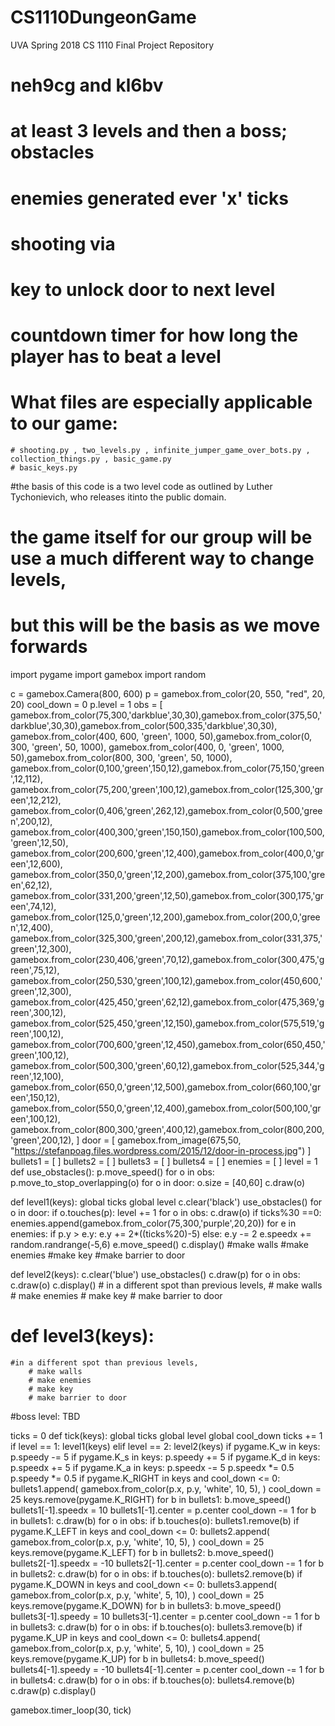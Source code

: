 # CS1110DungeonGame
UVA Spring 2018 CS 1110 Final Project Repository
# neh9cg and kl6bv

# at least 3 levels and then a boss; obstacles
# enemies generated ever 'x' ticks
# shooting via
# key to unlock door to next level
# countdown timer for how long the player has to beat a level
# What files are especially applicable to our game:
    # shooting.py , two_levels.py , infinite_jumper_game_over_bots.py , collection_things.py , basic_game.py
    # basic_keys.py

#the basis  of this code is a two level code as outlined by Luther Tychonievich, who releases itinto the public domain.
# the game itself for our group will be use a much different way to change levels,
# but this will be the basis as we move forwards

import pygame
import gamebox
import random

c = gamebox.Camera(800, 600)
p = gamebox.from_color(20, 550, "red", 20, 20)
cool_down = 0
p.level = 1
obs = [
    gamebox.from_color(75,300,'darkblue',30,30),gamebox.from_color(375,50,'darkblue',30,30),gamebox.from_color(500,335,'darkblue',30,30),
    gamebox.from_color(400, 600, 'green', 1000, 50),gamebox.from_color(0, 300, 'green', 50, 1000),
    gamebox.from_color(400, 0, 'green', 1000, 50),gamebox.from_color(800, 300, 'green', 50, 1000),
    gamebox.from_color(0,100,'green',150,12),gamebox.from_color(75,150,'green',12,112),
    gamebox.from_color(75,200,'green',100,12),gamebox.from_color(125,300,'green',12,212),
    gamebox.from_color(0,406,'green',262,12),gamebox.from_color(0,500,'green',200,12),
    gamebox.from_color(400,300,'green',150,150),gamebox.from_color(100,500,'green',12,50),
    gamebox.from_color(200,600,'green',12,400),gamebox.from_color(400,0,'green',12,600),
    gamebox.from_color(350,0,'green',12,200),gamebox.from_color(375,100,'green',62,12),
    gamebox.from_color(331,200,'green',12,50),gamebox.from_color(300,175,'green',74,12),
    gamebox.from_color(125,0,'green',12,200),gamebox.from_color(200,0,'green',12,400),
    gamebox.from_color(325,300,'green',200,12),gamebox.from_color(331,375,'green',12,300),
    gamebox.from_color(230,406,'green',70,12),gamebox.from_color(300,475,'green',75,12),
    gamebox.from_color(250,530,'green',100,12),gamebox.from_color(450,600,'green',12,300),
    gamebox.from_color(425,450,'green',62,12),gamebox.from_color(475,369,'green',300,12),
    gamebox.from_color(525,450,'green',12,150),gamebox.from_color(575,519,'green',100,12),
    gamebox.from_color(700,600,'green',12,450),gamebox.from_color(650,450,'green',100,12),
    gamebox.from_color(500,300,'green',60,12),gamebox.from_color(525,344,'green',12,100),
    gamebox.from_color(650,0,'green',12,500),gamebox.from_color(660,100,'green',150,12),
    gamebox.from_color(550,0,'green',12,400),gamebox.from_color(500,100,'green',100,12),
    gamebox.from_color(800,300,'green',400,12),gamebox.from_color(800,200,'green',200,12),
]
door = [
    gamebox.from_image(675,50, "https://stefanpoag.files.wordpress.com/2015/12/door-in-process.jpg")
]
bullets1 = [
    ]
bullets2 = [
    ]
bullets3 = [
    ]
bullets4 = [
    ]
enemies = [
    ]
level = 1
def use_obstacles():
    p.move_speed()
    for o in obs:
        p.move_to_stop_overlapping(o)
    for o in door:
        o.size = [40,60]
        c.draw(o)

def level1(keys):
    global ticks
    global level
    c.clear('black')
    use_obstacles()
    for o in door:
        if o.touches(p):
            level += 1
    for o in obs:
        c.draw(o)
    if ticks%30 ==0:
        enemies.append(gamebox.from_color(75,300,'purple',20,20))
    for e in enemies:
        if p.y > e.y:
            e.y += 2*((ticks%20)-5)
        else:
            e.y -= 2
        e.speedx += random.randrange(-5,6)
        e.move_speed()
    c.display()
    #make walls
    #make enemies
    #make key
    #make barrier to door

def level2(keys):
    c.clear('blue')
    use_obstacles()
    c.draw(p)
    for o in obs:
        c.draw(o)
    c.display()
    # in a different spot than previous levels,
    # make walls
    # make enemies
    # make key
    # make barrier to door


# def level3(keys):
    #in a different spot than previous levels,
        # make walls
        # make enemies
        # make key
        # make barrier to door

#boss level: TBD

ticks = 0
def tick(keys):
    global ticks
    global level
    global cool_down
    ticks += 1
    if level == 1:
        level1(keys)
    elif level == 2:
        level2(keys)
    if pygame.K_w in keys:
        p.speedy -= 5
    if pygame.K_s in keys:
        p.speedy += 5
    if pygame.K_d in keys:
        p.speedx += 5
    if pygame.K_a in keys:
        p.speedx -= 5
    p.speedx *= 0.5
    p.speedy *= 0.5
    if pygame.K_RIGHT in keys and cool_down <= 0:
        bullets1.append(
            gamebox.from_color(p.x, p.y, 'white', 10, 5),
        )
        cool_down = 25
        keys.remove(pygame.K_RIGHT)
    for b in bullets1:
        b.move_speed()
        bullets1[-1].speedx = 10
        bullets1[-1].center = p.center
    cool_down -= 1
    for b in bullets1:
        c.draw(b)
        for o in obs:
            if b.touches(o):
                bullets1.remove(b)
    if pygame.K_LEFT in keys and cool_down <= 0:
        bullets2.append(
            gamebox.from_color(p.x, p.y, 'white', 10, 5),
        )
        cool_down = 25
        keys.remove(pygame.K_LEFT)
    for b in bullets2:
        b.move_speed()
        bullets2[-1].speedx = -10
        bullets2[-1].center = p.center
    cool_down -= 1
    for b in bullets2:
        c.draw(b)
        for o in obs:
            if b.touches(o):
                bullets2.remove(b)
    if pygame.K_DOWN in keys and cool_down <= 0:
        bullets3.append(
            gamebox.from_color(p.x, p.y, 'white', 5, 10),
        )
        cool_down = 25
        keys.remove(pygame.K_DOWN)
    for b in bullets3:
        b.move_speed()
        bullets3[-1].speedy = 10
        bullets3[-1].center = p.center
    cool_down -= 1
    for b in bullets3:
        c.draw(b)
        for o in obs:
            if b.touches(o):
                bullets3.remove(b)
    if pygame.K_UP in keys and cool_down <= 0:
        bullets4.append(
            gamebox.from_color(p.x, p.y, 'white', 5, 10),
        )
        cool_down = 25
        keys.remove(pygame.K_UP)
    for b in bullets4:
        b.move_speed()
        bullets4[-1].speedy = -10
        bullets4[-1].center = p.center
    cool_down -= 1
    for b in bullets4:
        c.draw(b)
        for o in obs:
            if b.touches(o):
                bullets4.remove(b)
    c.draw(p)
    c.display()

gamebox.timer_loop(30, tick)
